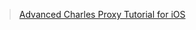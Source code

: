 > [Advanced Charles Proxy Tutorial for iOS](https://www.raywenderlich.com/22070831-advanced-charles-proxy-tutorial-for-ios)